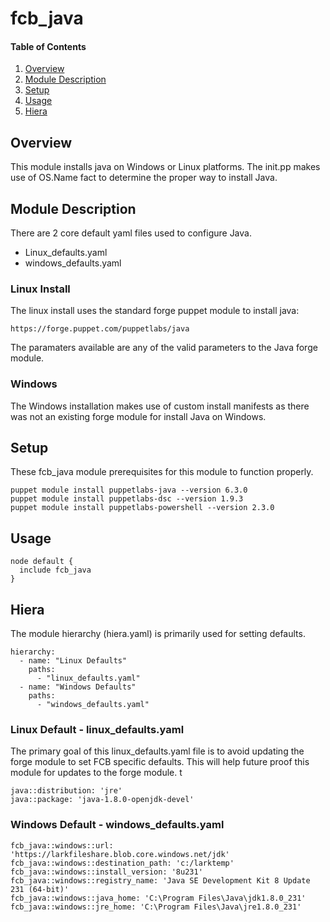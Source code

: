 # fcb_java

#### Table of Contents

1. [Overview](#overview)
1. [Module Description](#module-description)
1. [Setup](#setup)
1. [Usage](#usage)
1. [Hiera](#hiera)

## Overview

This module installs java on Windows or Linux platforms.  The init.pp makes use of OS.Name fact to determine the proper way to install Java.

## Module Description

There are 2 core default yaml files used to configure Java. 
* Linux_defaults.yaml 
* windows_defaults.yaml

### Linux Install
The linux install uses the standard forge puppet module to install java:
```
https://forge.puppet.com/puppetlabs/java
```

The paramaters available are any of the valid parameters to the Java forge module.  

### Windows
The Windows installation makes use of custom install manifests as there was not an existing forge module for install Java on Windows.

## Setup
These fcb_java module prerequisites for this module to function properly.
```
puppet module install puppetlabs-java --version 6.3.0
puppet module install puppetlabs-dsc --version 1.9.3
puppet module install puppetlabs-powershell --version 2.3.0
```
## Usage
```
node default {
  include fcb_java
}
```

## Hiera
The module hierarchy (hiera.yaml) is primarily used for setting defaults.

```
hierarchy:
  - name: "Linux Defaults"
    paths:
      - "linux_defaults.yaml"
  - name: "Windows Defaults"
    paths:
      - "windows_defaults.yaml"
```
### Linux Default - linux_defaults.yaml
The primary goal of this linux_defaults.yaml file is to avoid updating the forge module to set FCB specific defaults.  This will help future proof this module for updates to the forge module.  t
```
java::distribution: 'jre'
java::package: 'java-1.8.0-openjdk-devel'
```
### Windows Default - windows_defaults.yaml
```
fcb_java::windows::url: 'https://larkfileshare.blob.core.windows.net/jdk'
fcb_java::windows::destination_path: 'c:/larktemp'
fcb_java::windows::install_version: '8u231'
fcb_java::windows::registry_name: 'Java SE Development Kit 8 Update 231 (64-bit)'
fcb_java::windows::java_home: 'C:\Program Files\Java\jdk1.8.0_231'
fcb_java::windows::jre_home: 'C:\Program Files\Java\jre1.8.0_231'
```
